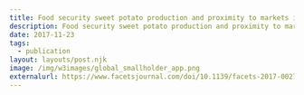 ```yaml
---
title: Food security sweet potato production and proximity to markets in northern Ghana
description: Food security sweet potato production and proximity to markets in northern Ghana
date: 2017-11-23
tags:
  - publication
layout: layouts/post.njk
image: /img/w3images/global_smallholder_app.png
externalurl: https://www.facetsjournal.com/doi/10.1139/facets-2017-0027
---
```

